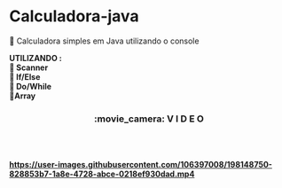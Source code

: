 # Calculadora-java
:balloon: Calculadora simples em Java utilizando o console 

<b>UTILIZANDO : <br>
:small_blue_diamond: Scanner <br>
:small_blue_diamond: If/Else <br>
:small_blue_diamond: Do/While <br>
:small_blue_diamond:Array <br>

<h3 align="center" > :movie_camera:	 <b>V I D E O </b></h3>
<br><br>

https://user-images.githubusercontent.com/106397008/198148750-828853b7-1a8e-4728-abce-0218ef930dad.mp4
